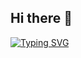 ## Hi there 👋

[![Typing SVG](https://readme-typing-svg.demolab.com?font=Fira+Code&size=22&pause=1000&center=true&width=435&lines=Bem-vindo+ao+meu+perfil;Welcome+to+my+profile;Benvenuto+nel+mio+profilo)](https://git.io/typing-svg)
